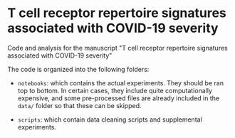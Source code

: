 # T cell receptor repertoire signatures associated with COVID-19 severity

Code and analysis for the manuscript "T cell receptor repertoire signatures associated with COVID-19 severity"

The code is organized into the following folders:
  
+ `notebooks`: which contains the actual experiments. They should be ran top to bottom.
In certain cases, they include quite computationally expensive, and some pre-processed files are
  already included in the `data/` folder so that these can be skipped.
  
+ `scripts`: which contain data cleaning scripts and supplemental experiments.

